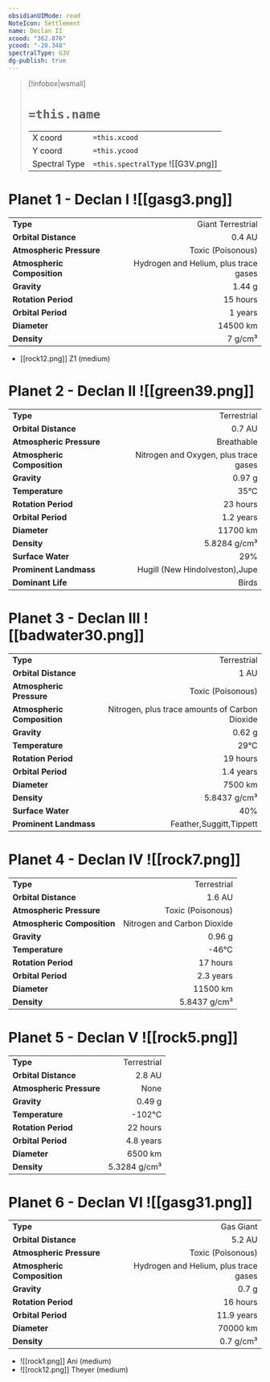 ```yaml
---
obsidianUIMode: read
NoteIcon: Settlement
name: Declan II
xcood: "362.876"
ycood: "-20.348"
spectralType: G3V
dg-publish: true
---
```

> [!infobox|wsmall]
> # `=this.name`
> | | |
> | - | - |
> | X coord | `=this.xcood` |
> | Y coord| `=this.ycood` |
> | Spectral Type | `=this.spectralType` ![[G3V.png]] |

# Planet 1 - Declan I ![[gasg3.png]]
|                             |                           |
| --------------------------- | -------------------------:|
| **Type**                    |             Giant Terrestrial |
| **Orbital Distance**        |   0.4 AU |
| **Atmospheric Pressure**    |       Toxic (Poisonous) |
| **Atmospheric Composition** |      Hydrogen and Helium, plus trace gases |
| **Gravity**                 |        1.44 g |
| **Rotation Period**         |  15 hours |
| **Orbital Period** | 1 years |
| **Diameter**                |      14500 km | 
| **Density**                 |    7 g/cm³ |



- [[rock12.png]] Z1 (medium)

# Planet 2 - Declan II ![[green39.png]]
|                             |                           |
| --------------------------- | -------------------------:|
| **Type**                    |             Terrestrial |
| **Orbital Distance**        |   0.7 AU |
| **Atmospheric Pressure**    |       Breathable |
| **Atmospheric Composition** |      Nitrogen and Oxygen, plus trace gases |
| **Gravity**                 |        0.97 g |
| **Temperature**             |    35°C |
| **Rotation Period**         |  23 hours |
| **Orbital Period** | 1.2 years |
| **Diameter**                |      11700 km | 
| **Density**                 |    5.8284 g/cm³ |
| **Surface Water**           |           29% | 
| **Prominent Landmass**      |         Hugill (New Hindolveston),Jupe | 
| **Dominant Life**           |         Birds |





# Planet 3 - Declan III ![[badwater30.png]]
|                             |                           |
| --------------------------- | -------------------------:|
| **Type**                    |             Terrestrial |
| **Orbital Distance**        |   1 AU |
| **Atmospheric Pressure**    |       Toxic (Poisonous) |
| **Atmospheric Composition** |      Nitrogen, plus trace amounts of Carbon Dioxide |
| **Gravity**                 |        0.62 g |
| **Temperature**             |    29°C |
| **Rotation Period**         |  19 hours |
| **Orbital Period** | 1.4 years |
| **Diameter**                |      7500 km | 
| **Density**                 |    5.8437 g/cm³ |
| **Surface Water**           |           40% | 
| **Prominent Landmass**      |         Feather,Suggitt,Tippett | 





# Planet 4 - Declan IV ![[rock7.png]]
|                             |                           |
| --------------------------- | -------------------------:|
| **Type**                    |             Terrestrial |
| **Orbital Distance**        |   1.6 AU |
| **Atmospheric Pressure**    |       Toxic (Poisonous) |
| **Atmospheric Composition** |      Nitrogen and Carbon Dioxide |
| **Gravity**                 |        0.96 g |
| **Temperature**             |    -46°C |
| **Rotation Period**         |  17 hours |
| **Orbital Period** | 2.3 years |
| **Diameter**                |      11500 km | 
| **Density**                 |    5.8437 g/cm³ |





# Planet 5 - Declan V ![[rock5.png]]
|                             |                           |
| --------------------------- | -------------------------:|
| **Type**                    |             Terrestrial |
| **Orbital Distance**        |   2.8 AU |
| **Atmospheric Pressure**    |       None |
| **Gravity**                 |        0.49 g |
| **Temperature**             |    -102°C |
| **Rotation Period**         |  22 hours |
| **Orbital Period** | 4.8 years |
| **Diameter**                |      6500 km | 
| **Density**                 |    5.3284 g/cm³ |





# Planet 6 - Declan VI ![[gasg31.png]]
|                             |                           |
| --------------------------- | -------------------------:|
| **Type**                    |             Gas Giant |
| **Orbital Distance**        |   5.2 AU |
| **Atmospheric Pressure**    |       Toxic (Poisonous) |
| **Atmospheric Composition** |      Hydrogen and Helium, plus trace gases |
| **Gravity**                 |        0.7 g |
| **Rotation Period**         |  16 hours |
| **Orbital Period** | 11.9 years |
| **Diameter**                |      70000 km | 
| **Density**                 |    0.7 g/cm³ |



- ![[rock1.png]] Ani (medium)
- ![[rock12.png]] Theyer (medium)


